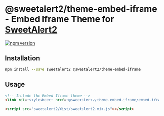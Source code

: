 # @sweetalert2/theme-embed-iframe - Embed Iframe Theme for [SweetAlert2](https://github.com/sweetalert2/sweetalert2)

[![npm version](https://img.shields.io/npm/v/@sweetalert2/theme-embed-iframe.svg)](https://www.npmjs.com/package/@sweetalert2/theme-embed-iframe)

Installation
------------

```sh
npm install --save sweetalert2 @sweetalert2/theme-embed-iframe
```

Usage
-----

```html
<!-- Include the Embed Iframe theme -->
<link rel="stylesheet" href="@sweetalert2/theme-embed-iframe/embed-iframe.css">

<script src="sweetalert2/dist/sweetalert2.min.js"></script>
```
